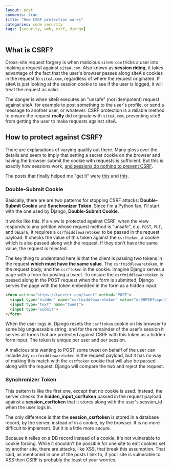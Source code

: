 ```yaml
---
layout: post
comments: true
title: "How CSRF protection works"
categories: code security
tags: [security, web, csrf, django]
---
```


## What is CSRF?

Cross-site request forgery is when malicious `siteB.com` tricks a user into making a request against `siteA.com`. Also known as __session riding__, it takes advantage of the fact that the user's browser passes along siteA's cookies in the request to `siteA.com`, regardless of where the request originated. If siteA is just looking at the session cookie to see if the user is logged, it will treat the request as valid.

The danger is when siteB executes an "unsafe" (not idempotent) request against siteA, for example to post something to the user's profile, or send a message to another user, or whatever. CSRF protection is a reliable method to ensure the request __really__ did originate with `siteA.com`, preventing siteB from getting the user to make requests against siteA.


## How to protect against CSRF?

There are explanations of varying quality out there. Many gloss over the details and seem to imply that setting a secret cookie on the browser and having the browser submit the cookie with requests is sufficient. But this is exactly how sessions work, [and sessions do nothing to prevent CSRF](https://www.owasp.org/index.php/Cross-Site_Request_Forgery_(CSRF)#Prevention_measures_that_do_NOT_work).

The posts that finally helped me "get it" were [this](http://security.stackexchange.com/questions/47198/is-djangos-built-in-csrf-protection-enough) and [this](https://cloudunder.io/blog/csrf-token/).


### Double-Submit Cookie

Basically, there are are two patterns for stopping CSRF attacks: __Double-Submit Cookie__ and __Synchronizer Token__. Since I'm a Python fan, I'll start with the one used by Django, __Double-Submit Cookie__.

It works like this. If a view is protected against CSRF, when the view responds to any petition whose request method is "unsafe", e.g. `POST`, `PUT`, and `DELETE`, it requires a `csrfmiddlewaretoken` to be passed in the request payload. It checks the value of this token against the `csrftoken`, a cookie which is also passed along with the request. If they don't have the same value, the request is rejected.

The key thing to understand here is that the client is passing two tokens in the request __which must have the same value__. The `csrfmiddlewaretoken`, in the request body, and the `csrftoken` in the cookie. Imagine Django serves a page with a form for posting a tweet. To ensure the `csrfmiddlewaretoken` is passed along in the POST request when the form is submitted, Django serves the page with the token embedded in the form as a hidden input.

~~~html
<form action="https://tweeter.com/tweet" method="POST">
  <input type="hidden" name="csrfmiddlewaretoken" value="nc98P987bcpncYhoadjoiydc9ajDlcn">
  <input type="text" name="tweet">
  <input type="submit">
</form>
~~~

When the user logs in, Django resets the `csrftoken` cookie on his browser to some big unguessable string, and for the remainder of the user's session it serves all forms that are protected against CSRF with this token as a hidden form input. The token is unique per user and per session.

A malicious site wanting to POST some tweet on behalf of the user can include any `csrfmiddlewaretoken` in the request payload, but it has no way of making this match with the `csrftoken` cookie that will also be passed along with the request. Django will compare the two and reject the request.


### Synchronizer Token

This pattern is like the first one, except that no cookie is used. Instead, the server checks the __hidden_input_csrftoken__ passed in the request payload against a __session_csrftoken__ that it stores along with the user's session_id when the user logs in.

The only difference is that the __session_csrftoken__ is stored in a database record, by the server, instead of in a cookie, by the browser. It is no more difficult to implement. But it is a little more secure.

Because it relies on a DB record instead of a cookie, it's not vulnerable to cookie forcing. While it shouldn't be possible for one site to edit cookies set by another site, there are attacks, like XSS, that break this assumption. That said, as mentioned in one of the posts I link to, if your site is vulnerable to XSS then CSRF is probably the least of your worries.
